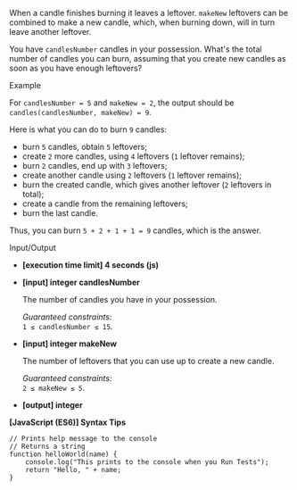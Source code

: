 When a candle finishes burning it leaves a leftover. `makeNew` leftovers can be
combined to make a new candle, which, when burning down, will in turn leave
another leftover.

You have `candlesNumber` candles in your possession. What's the total number of
candles you can burn, assuming that you create new candles as soon as you have
enough leftovers?

Example

For `candlesNumber = 5` and `makeNew = 2`, the output should be  
`candles(candlesNumber, makeNew) = 9`.

Here is what you can do to burn `9` candles:

- burn `5` candles, obtain `5` leftovers;
- create `2` more candles, using `4` leftovers (`1` leftover remains);
- burn `2` candles, end up with `3` leftovers;
- create another candle using `2` leftovers (`1` leftover remains);
- burn the created candle, which gives another leftover (`2` leftovers in
  total);
- create a candle from the remaining leftovers;
- burn the last candle.

Thus, you can burn `5 + 2 + 1 + 1 = 9` candles, which is the answer.

Input/Output

- **\[execution time limit\] 4 seconds (js)**

- **\[input\] integer candlesNumber**

  The number of candles you have in your possession.

  _Guaranteed constraints:_  
  `1 ≤ candlesNumber ≤ 15`.

- **\[input\] integer makeNew**

  The number of leftovers that you can use up to create a new candle.

  _Guaranteed constraints:_  
  `2 ≤ makeNew ≤ 5`.

- **\[output\] integer**

**\[JavaScript (ES6)\] Syntax Tips**

    // Prints help message to the console
    // Returns a string
    function helloWorld(name) {
        console.log("This prints to the console when you Run Tests");
        return "Hello, " + name;
    }
